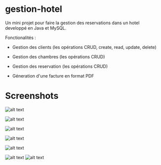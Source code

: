 # gestion-hotel

Un mini projet pour faire la gestion des reservations dans un hotel developpé en Java et MySQL.

Fonctionalités  :

+ Gestion des clients (les opérations CRUD, create, read, update, delete)

+ Gestion des chambres (les opérations CRUD)

+ Gestion des reservation (les opérations CRUD)

+ Géneration d'une facture en format PDF


# Screenshots


![alt text](https://raw.githubusercontent.com/dbeybia/gestion-hotel/master/screenshots/gh1.PNG)

![alt text](https://raw.githubusercontent.com/dbeybia/gestion-hotel/master/screenshots/gh2.PNG)

![alt text](https://raw.githubusercontent.com/dbeybia/gestion-hotel/master/screenshots/ghtr.PNG)

![alt text](https://raw.githubusercontent.com/dbeybia/gestion-hotel/master/screenshots/ghvr.PNG)


![alt text](https://raw.githubusercontent.com/dbeybia/gestion-hotel/master/screenshots/clients.PNG)

![alt text](https://raw.githubusercontent.com/dbeybia/gestion-hotel/master/screenshots/res.PNG)
![alt text](https://raw.githubusercontent.com/dbeybia/gestion-hotel/master/screenshots/chambres.PNG)
